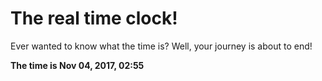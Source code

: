 # The real time clock!

Ever wanted to know what the time is? Well, your journey is about to end!

**The time is Nov 04, 2017, 02:55**